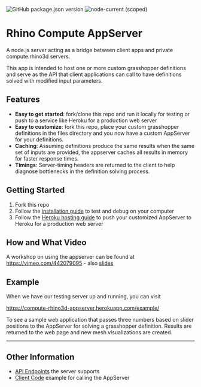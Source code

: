 ![GitHub package.json version](https://img.shields.io/github/package-json/v/mcneel/compute.rhino3d.appserver/main?label=version&style=flat-square)
![node-current (scoped)](https://img.shields.io/badge/dynamic/json?label=node&query=engines.node&url=https%3A%2F%2Fraw.githubusercontent.com%2Fmcneel%2Fcompute.rhino3d.appserver%2Fmain%2Fpackage.json&style=flat-square&color=dark-green)

# Rhino Compute AppServer
A node.js server acting as a bridge between client apps and private compute.rhino3d servers.

This app is intended to host one or more custom grasshopper definitions and serve as the API that client applications can call to have definitions solved with modified input parameters.

## Features
- **Easy to get started**: fork/clone this repo and run it locally for testing or push to a service like Heroku for a production web server
- **Easy to customize**: fork this repo, place your custom grasshopper definitions in the files directory and you now have a custom AppServer for your definitions.
- **Caching**: Assuming definitions produce the same results when the same set of inputs are provided, the appserver caches all results in memory for faster response times.
- **Timings**: Server-timing headers are returned to the client to help diagnose bottlenecks in the definition solving process.

## Getting Started
1. Fork this repo
2. Follow the [installation guide](docs/installation.md) to test and debug on your computer
3. Follow the [Heroku hosting guide](docs/heroku.md) to push your customized AppServer to Heroku for a production web server

## How and What Video
A workshop on using the appserver can be found at https://vimeo.com/442079095 - also [slides](https://docs.google.com/presentation/d/1nCbd87iA_D2ZCwoSirOYK3har6XUJHDUEIkt635btUU)

## Example
When we have our testing server up and running, you can visit

https://compute-rhino3d-appserver.herokuapp.com/example/

To see a sample web application that passes three numbers based on slider positions to the AppServer for solving a grasshopper definition. Results are returned to the web page and new mesh visualizations are created.

----
## Other Information
- [API Endpoints](docs/endpoints.md) the server supports
- [Client Code](docs/clientcode.md) example for calling the AppServer
